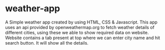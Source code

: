 # weather-app
A Simple weather app created by using HTML, CSS & Javascript. This app uses an api provided by openweathermap.org to fetch weather details of different cities, using these we able to show required data on website.
Website contains a tab present at top where we can enter city name and hit search button. It will show all the details.
